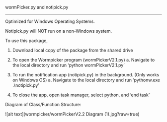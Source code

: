 
wormPicker.py and notipick.py

______________________________
Optimized for Windows Operating Systems. 

Notipick.py will NOT run on a non-Windows system. 

To use this package, 

1.	Download local copy of the package from the shared drive

2.	To open the Wormpicker program (wormPickerV2.1.py)
	a.	Navigate to the local directory and run ‘python wormPickerV2.1.py’
	
3.	To run the notification app (notipick.py) in the background. (Only works on Windows OS)
	a.	Navigate to the local directory and run ‘pythonw.exe .\notipick.py’

4.	To close the app, open task manager, select python, and ‘end task’


Diagram of Class/Function Structure:

![alt text](wormpicker/wormPickerV2.2 Diagram (1).jpg?raw=true)
